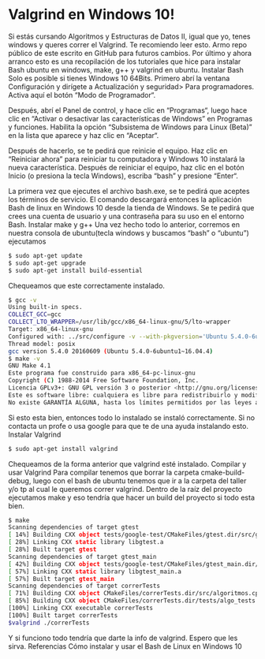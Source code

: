 # Valgrind en Windows 10!

Si estás cursando Algoritmos y Estructuras de Datos II, igual que yo, tenes windows y queres correr el Valgrind. Te recomiendo leer esto.
Armo repo público de este escrito en GitHub para futuros cambios.
Por último y ahora arranco esto es una recopilación de los tutoriales que hice para instalar Bash ubuntu en windows, make, g++ y valgrind en ubuntu.
Instalar Bash
Solo es posible si tienes Windows 10 64Bits.
 Primero abrí la ventana Configuración y dirígete a Actualización y seguridad> Para programadores. Activa aquí el botón “Modo de Programador“.

Después, abrí el Panel de control, y hace clic en “Programas“, luego hace clic en “Activar o desactivar las características de Windows” en Programas y funciones. Habilita la opción “Subsistema de Windows para Linux (Beta)” en la lista que aparece y haz clic en “Aceptar“.

Después de hacerlo, se te pedirá que reinicie el equipo. Haz clic en “Reiniciar ahora” para reiniciar tu computadora y Windows 10 instalará la nueva característica.
Después de reiniciar el equipo, haz clic en el botón Inicio (o presiona la tecla Windows), escriba “bash” y presione “Enter“.


La primera vez que ejecutes el archivo bash.exe, se te pedirá que aceptes los términos de servicio. El comando descargará entonces la aplicación Bash de linux en Windows 10 desde la tienda de Windows. Se te pedirá que crees una cuenta de usuario y una contraseña para su uso en el entorno Bash.
Instalar make y g++
Una vez hecho todo lo anterior, corremos en nuestra consola de ubuntu(tecla windows y buscamos “bash” o “ubuntu”) ejecutamos
```sh
$ sudo apt-get update
$ sudo apt-get upgrade
$ sudo apt-get install build-essential
```
Chequeamos que este correctamente instalado.
```sh
$ gcc -v
Using built-in specs.
COLLECT_GCC=gcc
COLLECT_LTO_WRAPPER=/usr/lib/gcc/x86_64-linux-gnu/5/lto-wrapper
Target: x86_64-linux-gnu
Configured with: ../src/configure -v --with-pkgversion='Ubuntu 5.4.0-6ubuntu1~16.04.4' --with-bugurl=file:///usr/share/doc/gcc-5/README.Bugs --enable-languages=c,ada,c++,java,go,d,fortran,objc,obj-c++ --prefix=/usr --program-suffix=-5 --enable-shared --enable-linker-build-id --libexecdir=/usr/lib --without-included-gettext --enable-threads=posix --libdir=/usr/lib --enable-nls --with-sysroot=/ --enable-clocale=gnu --enable-libstdcxx-debug --enable-libstdcxx-time=yes --with-default-libstdcxx-abi=new --enable-gnu-unique-object --disable-vtable-verify --enable-libmpx --enable-plugin --with-system-zlib --disable-browser-plugin --enable-java-awt=gtk --enable-gtk-cairo --with-java-home=/usr/lib/jvm/java-1.5.0-gcj-5-amd64/jre --enable-java-home --with-jvm-root-dir=/usr/lib/jvm/java-1.5.0-gcj-5-amd64 --with-jvm-jar-dir=/usr/lib/jvm-exports/java-1.5.0-gcj-5-amd64 --with-arch-directory=amd64 --with-ecj-jar=/usr/share/java/eclipse-ecj.jar --enable-objc-gc --enable-multiarch --disable-werror --with-arch-32=i686 --with-abi=m64 --with-multilib-list=m32,m64,mx32 --enable-multilib --with-tune=generic --enable-checking=release --build=x86_64-linux-gnu --host=x86_64-linux-gnu --target=x86_64-linux-gnu
Thread model: posix
gcc version 5.4.0 20160609 (Ubuntu 5.4.0-6ubuntu1~16.04.4)
$ make -v
GNU Make 4.1
Este programa fue construido para x86_64-pc-linux-gnu
Copyright (C) 1988-2014 Free Software Foundation, Inc.
Licencia GPLv3+: GNU GPL versión 3 o posterior <http://gnu.org/licenses/gpl.html>
Este es software libre: cualquiera es libre para redistribuirlo y modificarlo.
No existe GARANTÍA ALGUNA, hasta los límites permitidos por las leyes aplicables.
```
Si esto esta bien, entonces todo lo instalado se instaló correctamente. Si no contacta un profe o usa google para que te de una ayuda instalando esto.
Instalar Valgrind
``` sh
$ sudo apt-get install valgrind
```
Chequeamos de la forma anterior que valgrind esté instalado.
Compilar y usar Valgrind
Para compilar tenemos que borrar la carpeta cmake-build-debug, luego con el bash de ubuntu tenemos que ir a la carpeta del taller y/o tp al cual le queremos correr valgrind.
Dentro de la raíz del proyecto ejecutamos make y eso tendría que hacer un build del proyecto si todo esta bien.
``` sh
$ make
Scanning dependencies of target gtest
[ 14%] Building CXX object tests/google-test/CMakeFiles/gtest.dir/src/gtest-all.cc.o
[ 28%] Linking CXX static library libgtest.a
[ 28%] Built target gtest
Scanning dependencies of target gtest_main
[ 42%] Building CXX object tests/google-test/CMakeFiles/gtest_main.dir/src/gtest_main.cc.o
[ 57%] Linking CXX static library libgtest_main.a
[ 57%] Built target gtest_main
Scanning dependencies of target correrTests
[ 71%] Building CXX object CMakeFiles/correrTests.dir/src/algoritmos.cpp.o
[ 85%] Building CXX object CMakeFiles/correrTests.dir/tests/algo_tests.cpp.o
[100%] Linking CXX executable correrTests
[100%] Built target correrTests
$valgrind ./correrTests
```
Y si funciono todo tendría que darte la info de valgrind.
Espero que les sirva.
Referencias
Cómo instalar y usar el Bash de Linux en Windows 10
